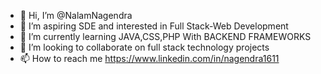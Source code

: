 - 👋 Hi, I’m @NalamNagendra
- 👀 I’m aspiring SDE and interested in Full Stack-Web Development
- 🌱 I’m currently learning JAVA,CSS,PHP With BACKEND FRAMEWORKS
- 💞️ I’m looking to collaborate on full stack  technology projects
- 📫 How to reach me  https://www.linkedin.com/in/nagendra1611

<!---
NalamNagendra/NalamNagendra is a ✨ special ✨ repository because its `README.md` (this file) appears on your GitHub profile.
You can click the Preview link to take a look at your changes.
--->
